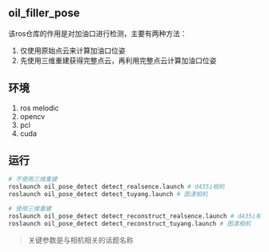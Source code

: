 ## oil_filler_pose

该ros仓库的作用是对加油口进行检测，主要有两种方法：
1. 仅使用原始点云来计算加油口位姿
2. 先使用三维重建获得完整点云，再利用完整点云计算加油口位姿

## 环境
1. ros melodic
2. opencv
3. pcl
4. cuda

## 运行
```bash
# 不使用三维重建
roslaunch oil_pose_detect detect_realsence.launch # d435i相机
roslaunch oil_pose_detect detect_tuyang.launch # 图漾相机

# 使用三维重建
roslaunch oil_pose_detect detect_reconstruct_realsence.launch # d435i相机
roslaunch oil_pose_detect detect_reconstruct_tuyang.launch # 图漾相机
```
> 关键参数是与相机相关的话题名称